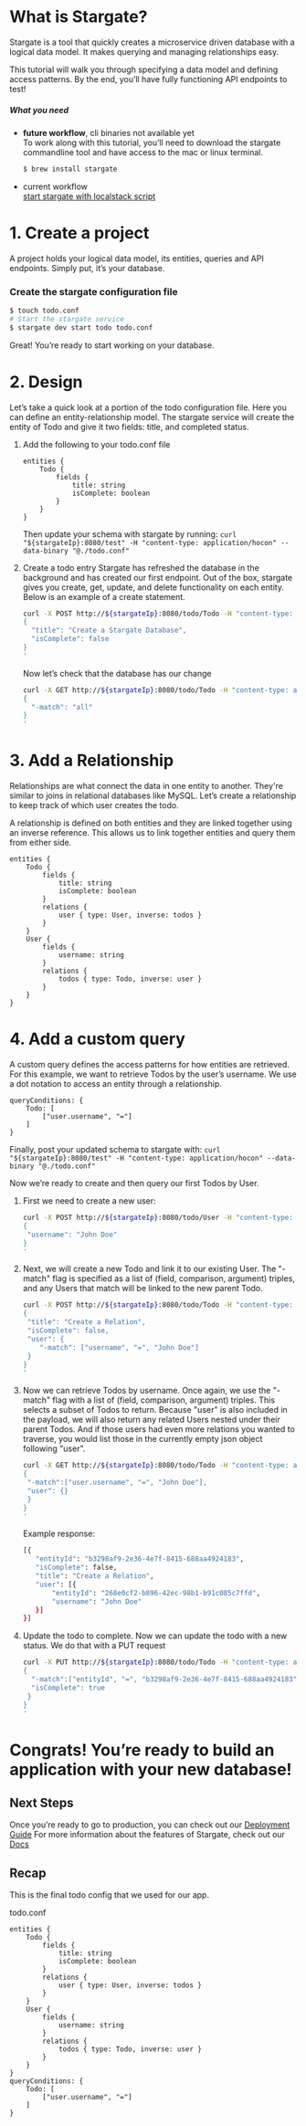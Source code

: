 # What is Stargate?

Stargate is a tool that quickly creates a microservice driven database with a logical data model. It makes querying and managing relationships easy.

This tutorial will walk you through specifying a data model and defining access patterns. By the end, you’ll have fully functioning API endpoints to test!

##### What you need

- **future workflow**, cli binaries not available yet   
    To work along with this tutorial, you’ll need to download the stargate commandline tool and have access to the mac or linux terminal.
    ```sh
    $ brew install stargate
    ```
- current workflow  
    [start stargate with localstack script](getting_started.md#tempworkflow)  
# 1. Create a project
A project holds your logical data model, its entities, queries and API endpoints. Simply put, it’s your database.

### Create the stargate configuration file
```sh
$ touch todo.conf 
# Start the stargate service
$ stargate dev start todo todo.conf
```
Great! You’re ready to start working on your database.

# 2. Design
Let’s take a quick look at a portion of the todo configuration file. Here you can define an entity-relationship model. The stargate service will create the entity of Todo and give it two fields: title, and completed status.

1. Add the following to your todo.conf file
    ```hocon
    entities {
        Todo {
            fields {
                title: string
                isComplete: boolean
            }
        }
    }
    ```
   Then update your schema with stargate by running: `curl "${stargateIp}:8080/test" -H "content-type: application/hocon" --data-binary "@./todo.conf"`
   
2. Create a todo entry
    Stargate has refreshed the database in the background and has created our first endpoint. Out of the box, stargate gives you create, get, update, and delete functionality on each entity. Below is an example of a create statement.
    ```sh
    curl -X POST http://${stargateIp}:8080/todo/Todo -H "content-type: application/json" -d'
    { 
      "title": "Create a Stargate Database",
      "isComplete": false
    }
    '
    ```
    Now let’s check that the database has our change
    ```sh
    curl -X GET http://${stargateIp}:8080/todo/Todo -H "content-type: application/json" -d'
    { 
      "-match": "all"
    }
    '
    ```
    
# 3. Add a Relationship
Relationships are what connect the data in one entity to another. They're similar to joins in relational databases like MySQL. Let’s create a relationship to keep track of which user creates the todo.

A relationship is defined on both entities and they are linked together using an inverse reference. This allows us to link together entities and query them from either side.
```hocon
entities {
    Todo {
        fields {
            title: string
            isComplete: boolean
        }
        relations {
            user { type: User, inverse: todos }
        }
    }
    User {
        fields {
            username: string
        }
        relations {
            todos { type: Todo, inverse: user }
        }
    }
}
```

# 4. Add a custom query

A custom query defines the access patterns for how entities are retrieved. For this example, we want to retrieve Todos by the user’s username. We use a dot notation to access an entity through a relationship.

```hocon
queryConditions: {
    Todo: [
        ["user.username", "="]
    ]
}
```
Finally, post your updated schema to stargate with: `curl "${stargateIp}:8080/test" -H "content-type: application/hocon" --data-binary "@./todo.conf"`


Now we’re ready to create and then query our first Todos by User. 

1. First we need to create a new user:
    ```sh
    curl -X POST http://${stargateIp}:8080/todo/User -H "content-type: application/json" -d'
    { 
     "username": "John Doe"
    }
    '
    ```
   
2. Next, we will create a new Todo and link it to our existing User.  The "-match" flag is specified as a list of (field, comparison, argument) triples,
    and any Users that match will be linked to the new parent Todo.
    ```sh
    curl -X POST http://${stargateIp}:8080/todo/Todo -H "content-type: application/json" -d'
    { 
     "title": "Create a Relation",
     "isComplete": false,
     "user": {
        "-match": ["username", "=", "John Doe"]
     }
    }
    '
    ```


3. Now we can retrieve Todos by username. 
    Once again, we use the "-match" flag with a list of (field, comparison, argument) triples.  This selects a subset of Todos to return.
    Because "user" is also included in the payload, we will also return any related Users nested under their parent Todos.
    And if those users had even more relations you wanted to traverse, you would list those in the currently empty json object following "user".
    ```sh
    curl -X GET http://${stargateIp}:8080/todo/Todo -H "content-type: application/json" -d'
    {
     "-match":["user.username", "=", "John Doe"], 
     "user": {}
     }
    }
    '
    ```
    
    Example response:
    ```sh
    [{
       "entityId": "b3298af9-2e36-4e7f-8415-688aa4924183",
       "isComplete": false,
       "title": "Create a Relation",
       "user": [{
           "entityId": "268e0cf2-b896-42ec-98b1-b91c085c7ffd",
           "username": "John Doe"
       }]
    }]
    ```

4. Update the todo to complete.
    Now we can update the todo with a new status. We do that with a PUT request
    ```sh
    curl -X PUT http://${stargateIp}:8080/todo/Todo -H "content-type: application/json" -d'
    {
      "-match":["entityId", "=", "b3298af9-2e36-4e7f-8415-688aa4924183"], 
      "isComplete": true
     }
    }
    '
    ```

# Congrats! You’re ready to build an application with your new database! 
## Next Steps
Once you’re ready to go to production, you can check out our [Deployment Guide](docs/deploy.md)
For more information about the features of Stargate, check out our [Docs](docs/)
## Recap
This is the final todo config that we used for our app.

todo.conf
```hocon
entities {
    Todo {
        fields {
            title: string
            isComplete: boolean
        }
        relations {
            user { type: User, inverse: todos }
        }
    }
    User {
        fields {
            username: string
        }
        relations {
            todos { type: Todo, inverse: user }
        }
    }
}
queryConditions: {
    Todo: [
        ["user.username", "="]
    ]
}
```